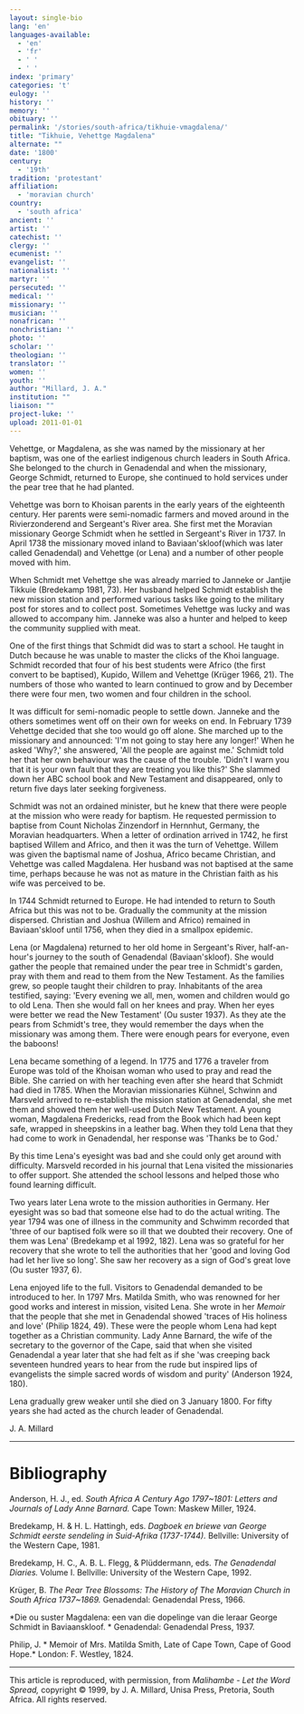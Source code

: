 ```yaml
---
layout: single-bio
lang: 'en'
languages-available:
  - 'en'
  - 'fr'
  - ' '
  - ' '
index: 'primary'
categories: 't'
eulogy: ''
history: ''
memory: ''
obituary: ''
permalink: '/stories/south-africa/tikhuie-vmagdalena/'
title: "Tikhuie, Vehettge Magdalena"
alternate: ""
date: '1800'
century:
  - '19th'
tradition: 'protestant'
affiliation:
  - 'moravian church'
country:
  - 'south africa'
ancient: ''
artist: ''
catechist: ''
clergy: ''
ecumenist: ''
evangelist: ''
nationalist: ''
martyr: ''
persecuted: ''
medical: ''
missionary: ''
musician: ''
nonafrican: ''
nonchristian: ''
photo: ''
scholar: ''
theologian: ''
translator: ''
women: ''
youth: ''
author: "Millard, J. A."
institution: ""
liaison: ""
project-luke: ''
upload: 2011-01-01
---
```




Vehettge, or Magdalena, as she was named by the missionary at her baptism, was one of the earliest indigenous church leaders in South Africa. She belonged to the church in Genadendal and when the missionary, George Schmidt, returned to Europe, she continued to hold services under the pear tree that he had planted.

Vehettge was born to Khoisan parents in the early years of the eighteenth century. Her parents were semi-nomadic farmers and moved around in the Rivierzonderend and Sergeant's River area. She first met the Moravian missionary George Schmidt when he settled in Sergeant's River in 1737. In April 1738 the missionary moved inland to Baviaan'skloof(which was later called Genadendal) and Vehettge (or Lena) and a number of other people moved with him.

When Schmidt met Vehettge she was already married to Janneke or Jantjie Tikkuie (Bredekamp 1981, 73). Her husband helped Schmidt establish the new mission station and performed various tasks like going to the military post for stores and to collect post. Sometimes Vehettge was lucky and was allowed to accompany him. Janneke was also a hunter and helped to keep the community supplied with meat.

One of the first things that Schmidt did was to start a school. He taught in Dutch because he was unable to master the clicks of the Khoi language. Schmidt recorded that four of his best students were Africo (the first convert to be baptised), Kupido, Willem and Vehettge (Krüger 1966, 21). The numbers of those who wanted to learn continued to grow and by December there were four men, two women and four children in the school.

It was difficult for semi-nomadic people to settle down. Janneke and the others sometimes went off on their own for weeks on end. In February 1739 Vehettge decided that she too would go off alone. She marched up to the missionary and announced: 'I'm not going to stay here any longer!' When he asked 'Why?,' she answered, 'All the people are against me.' Schmidt told her that her own behaviour was the cause of the trouble. 'Didn't I warn you that it is your own fault that they are treating you like this?' She slammed down her ABC school book and New Testament and disappeared, only to return five days later seeking forgiveness.

Schmidt was not an ordained minister, but he knew that there were people at the mission who were ready for baptism. He requested permission to baptise from Count Nicholas Zinzendorf in Hernnhut, Germany, the Moravian headquarters. When a letter of ordination arrived in 1742, he first baptised Willem and Africo, and then it was the turn of Vehettge. Willem was given the baptismal name of Joshua, Africo became Christian, and Vehettge was called Magdalena. Her husband was not baptised at the same time, perhaps because he was not as mature in the Christian faith as his wife was perceived to be.

In 1744 Schmidt returned to Europe. He had intended to return to South Africa but this was not to be. Gradually the community at the mission dispersed. Christian and Joshua (Willem and Africo) remained in Baviaan'skloof until 1756, when they died in a smallpox epidemic.

Lena (or Magdalena) returned to her old home in Sergeant's River, half-an-hour's journey to the south of Genadendal (Baviaan'skloof). She would gather the people that remained under the pear tree in Schmidt's garden, pray with them and read to them from the New Testament. As the families grew, so people taught their children to pray. Inhabitants of the area testified, saying: 'Every evening we all, men, women and children would go to old Lena. Then she would fall on her knees and pray. When her eyes were better we read the New Testament' (Ou suster 1937). As they ate the pears from Schmidt's tree, they would remember the days when the missionary was among them. There were enough pears for everyone, even the baboons!

Lena became something of a legend. In 1775 and 1776 a traveler from Europe was told of the Khoisan woman who used to pray and read the Bible. She carried on with her teaching even after she heard that Schmidt had died in 1785. When the Moravian missionaries Kühnel, Schwinn and Marsveld arrived to re-establish the mission station at Genadendal, she met them and showed them her well-used Dutch New Testament. A young woman, Magdalena Fredericks, read from the Book which had been kept safe, wrapped in sheepskins in a leather bag. When they told Lena that they had come to work in Genadendal, her response was 'Thanks be to God.'

By this time Lena's eyesight was bad and she could only get around with difficulty. Marsveld recorded in his journal that Lena visited the missionaries to offer support. She attended the school lessons and helped those who found learning difficult.

Two years later Lena wrote to the mission authorities in Germany. Her eyesight was so bad that someone else had to do the actual writing. The year 1794 was one of illness in the community and Schwimm recorded that 'three of our baptised folk were so ill that we doubted their recovery. One of them was Lena' (Bredekamp et al 1992, 182). Lena was so grateful for her recovery that she wrote to tell the authorities that her 'good and loving God had let her live so long'. She saw her recovery as a sign of God's great love (Ou suster 1937, 6).

Lena enjoyed life to the full. Visitors to Genadendal demanded to be introduced to her. In 1797 Mrs. Matilda Smith, who was renowned for her good works and interest in mission, visited Lena. She wrote in her *Memoir* that the people that she met in Genadendal showed 'traces of His holiness and love' (Philip 1824, 49). These were the people whom Lena had kept together as a Christian community. Lady Anne Barnard, the wife of the secretary to the governor of the Cape, said that when she visited Genadendal a year later that she had felt as if she 'was creeping back seventeen hundred years to hear from the rude but inspired lips of evangelists the simple sacred words of wisdom and purity' (Anderson 1924, 180).

Lena gradually grew weaker until she died on 3 January 1800. For fifty years she had acted as the church leader of Genadendal.

J. A. Millard

---

# Bibliography

Anderson, H. J., ed.  *South Africa A Century Ago 1797~1801: Letters and Journals of Lady Anne Barnard.* Cape Town: Maskew Miller, 1924.

Bredekamp, H. & H. L. Hattingh, eds. *Dagboek en briewe van George Schmidt eerste sendeling in Suid-Afrika  (1737-1744).*  Bellville: University of the Western Cape, 1981.

Bredekamp, H. C., A. B. L. Flegg, & Pl&uuml;ddermann, eds.  *The Genadendal Diaries.*
Volume I. Bellville: University of the Western Cape, 1992.

Krüger, B. *The Pear Tree Blossoms:  The History of The Moravian Church in South Africa 1737~1869.* Genadendal: Genadendal Press, 1966.

*Die ou suster Magdalena: een van die dopelinge van die leraar George Schmidt
in Baviaanskloof. * Genadendal: Genadendal Press, 1937.

Philip, J.  * Memoir of Mrs. Matilda Smith, Late of Cape Town, Cape of Good Hope.* London: F. Westley, 1824.

---

This article is reproduced, with permission, from *Malihambe - Let the Word Spread,* copyright &copy; 1999, by J. A. Millard, Unisa Press, Pretoria, South Africa.  All rights reserved.